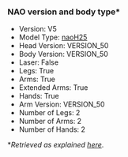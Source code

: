 ### NAO version and body type*

- Version: V5
- Model Type: [naoH25](http://doc.aldebaran.com/2-1/family/nao_h25/index_h25.html)
- Head Version: VERSION_50
- Body Version: VERSION_50
- Laser: False
- Legs: True
- Arms: True
- Extended Arms: True
- Hands: True
- Arm Version: VERSION_50
- Number of Legs: 2
- Number of Arms: 2
- Number of Hands: 2

*_Retrieved as explained [here](http://doc.aldebaran.com/2-1/family/body_type.html)_.
